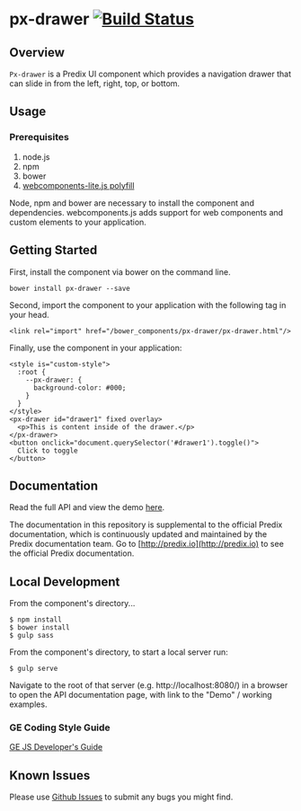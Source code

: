 # px-drawer [![Build Status](https://travis-ci.org/PredixDev/px-drawer.svg?branch=master)](https://travis-ci.org/PredixDev/px-drawer)

## Overview

`Px-drawer` is a Predix UI component which provides a navigation drawer that can slide in from the left, right, top, or bottom.

## Usage

### Prerequisites
1. node.js
2. npm
3. bower
4. [webcomponents-lite.js polyfill](https://github.com/webcomponents/webcomponentsjs)

Node, npm and bower are necessary to install the component and dependencies. webcomponents.js adds support for web components and custom elements to your application.

## Getting Started

First, install the component via bower on the command line.

```
bower install px-drawer --save
```

Second, import the component to your application with the following tag in your head.

```
<link rel="import" href="/bower_components/px-drawer/px-drawer.html"/>
```

Finally, use the component in your application:

```
<style is="custom-style">
  :root {
    --px-drawer: {
      background-color: #000;
    }
  }
</style>
<px-drawer id="drawer1" fixed overlay>
  <p>This is content inside of the drawer.</p>
</px-drawer>
<button onclick="document.querySelector('#drawer1').toggle()">
  Click to toggle
</button>
```

## Documentation

Read the full API and view the demo [here](https://predixdev.github.io/px-drawer).

The documentation in this repository is supplemental to the official Predix documentation, which is continuously updated and maintained by the Predix documentation team. Go to [http://predix.io](http://predix.io)  to see the official Predix documentation.


## Local Development

From the component's directory...

```
$ npm install
$ bower install
$ gulp sass
```

From the component's directory, to start a local server run:

```
$ gulp serve
```

Navigate to the root of that server (e.g. http://localhost:8080/) in a browser to open the API documentation page, with link to the "Demo" / working examples.

### GE Coding Style Guide
[GE JS Developer's Guide](https://github.com/GeneralElectric/javascript)

## Known Issues

Please use [Github Issues](https://github.com/PredixDev/px-drawer/issues) to submit any bugs you might find.
